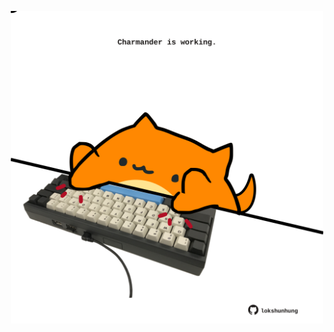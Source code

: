 <!-- built at 07/12/2022, 06:01:07 UTC -->
<p align="center">
  <img width="500" height="500" src="./ReadmeImage.svg">
</p>
